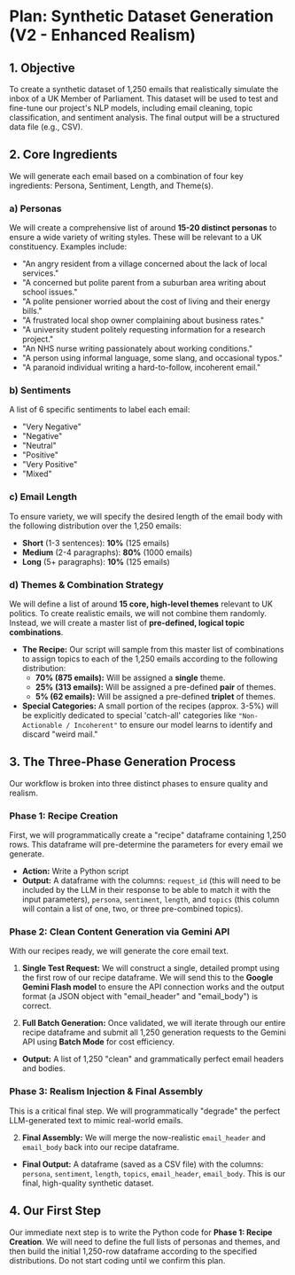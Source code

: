 # Plan: Synthetic Dataset Generation (V2 - Enhanced Realism)

## 1. Objective

To create a synthetic dataset of 1,250 emails that realistically simulate the inbox of a UK Member of Parliament. This dataset will be used to test and fine-tune our project's NLP models, including email cleaning, topic classification, and sentiment analysis. The final output will be a structured data file (e.g., CSV).

## 2. Core Ingredients

We will generate each email based on a combination of four key ingredients: Persona, Sentiment, Length, and Theme(s).

### a) Personas

We will create a comprehensive list of around **15-20 distinct personas** to ensure a wide variety of writing styles. These will be relevant to a UK constituency. Examples include:

*   "An angry resident from a village concerned about the lack of local services."
*   "A concerned but polite parent from a suburban area writing about school issues."
*   "A polite pensioner worried about the cost of living and their energy bills."
*   "A frustrated local shop owner complaining about business rates."
*   "A university student politely requesting information for a research project."
*   "An NHS nurse writing passionately about working conditions."
*   "A person using informal language, some slang, and occasional typos."
*   "A paranoid individual writing a hard-to-follow, incoherent email."

### b) Sentiments

A list of 6 specific sentiments to label each email:

*   "Very Negative"
*   "Negative"
*   "Neutral"
*   "Positive"
*   "Very Positive"
*   "Mixed"

### c) Email Length

To ensure variety, we will specify the desired length of the email body with the following distribution over the 1,250 emails:

*   **Short** (1-3 sentences): **10%** (125 emails)
*   **Medium** (2-4 paragraphs): **80%** (1000 emails)
*   **Long** (5+ paragraphs): **10%** (125 emails)

### d) Themes & Combination Strategy

We will define a list of around **15 core, high-level themes** relevant to UK politics. To create realistic emails, we will not combine them randomly. Instead, we will create a master list of **pre-defined, logical topic combinations**.

*   **The Recipe:** Our script will sample from this master list of combinations to assign topics to each of the 1,250 emails according to the following distribution:
    *   **70% (875 emails):** Will be assigned a **single** theme.
    *   **25% (313 emails):** Will be assigned a pre-defined **pair** of themes.
    *   **5% (62 emails):** Will be assigned a pre-defined **triplet** of themes.
*   **Special Categories:** A small portion of the recipes (approx. 3-5%) will be explicitly dedicated to special 'catch-all' categories like `"Non-Actionable / Incoherent"` to ensure our model learns to identify and discard "weird mail."

## 3. The Three-Phase Generation Process

Our workflow is broken into three distinct phases to ensure quality and realism.

### Phase 1: Recipe Creation

First, we will programmatically create a "recipe" dataframe containing 1,250 rows. This dataframe will pre-determine the parameters for every email we generate.

*   **Action:** Write a Python script
*   **Output:** A dataframe with the columns: `request_id` (this will need to be included by the LLM in their response to be able to match it with the input parameters), `persona`, `sentiment`, `length`, and `topics` (this column will contain a list of one, two, or three pre-combined topics).

### Phase 2: Clean Content Generation via Gemini API

With our recipes ready, we will generate the core email text.

1.  **Single Test Request:** We will construct a single, detailed prompt using the first row of our recipe dataframe. We will send this to the **Google Gemini Flash model** to ensure the API connection works and the output format (a JSON object with "email_header" and "email_body") is correct.

2.  **Full Batch Generation:** Once validated, we will iterate through our entire recipe dataframe and submit all 1,250 generation requests to the Gemini API using **Batch Mode** for cost efficiency.

*   **Output:** A list of 1,250 "clean" and grammatically perfect email headers and bodies.

### Phase 3: Realism Injection & Final Assembly

This is a critical final step. We will programmatically "degrade" the perfect LLM-generated text to mimic real-world emails.

2.  **Final Assembly:** We will merge the now-realistic `email_header` and `email_body` back into our recipe dataframe.

*   **Final Output:** A dataframe (saved as a CSV file) with the columns: `persona`, `sentiment`, `length`, `topics`, `email_header`, `email_body`. This is our final, high-quality synthetic dataset.

## 4. Our First Step

Our immediate next step is to write the Python code for **Phase 1: Recipe Creation**. We will need to define the full lists of personas and themes, and then build the initial 1,250-row dataframe according to the specified distributions. Do not start coding until we confirm this plan.